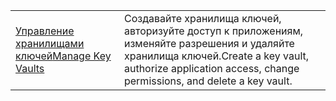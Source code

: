 |  |  |
|---------|---------|
| <span data-ttu-id="7a485-101">[Управление хранилищами ключей][1]</span><span class="sxs-lookup"><span data-stu-id="7a485-101">[Manage Key Vaults][1]</span></span> | <span data-ttu-id="7a485-102">Создавайте хранилища ключей, авторизуйте доступ к приложениям, изменяйте разрешения и удаляйте хранилища ключей.</span><span class="sxs-lookup"><span data-stu-id="7a485-102">Create a key vault, authorize application access, change permissions, and delete a key vault.</span></span> |

[1]: https://azure.microsoft.com/resources/samples/key-vault-java-manage-key-vaults/
